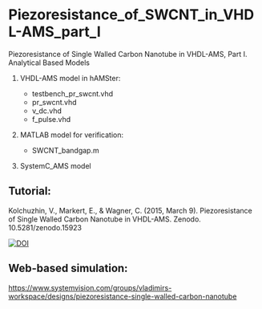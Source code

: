 Piezoresistance_of_SWCNT_in_VHDL-AMS_part_I
===========================================

Piezoresistance  of Single Walled Carbon Nanotube in VHDL-AMS, Part I. Analytical Based Models

1) VHDL-AMS model in hAMSter:
   * testbench_pr_swcnt.vhd
   * pr_swcnt.vhd
   * v_dc.vhd
   * f_pulse.vhd
  
2) MATLAB model for verification:
   * SWCNT_bandgap.m
   
3) SystemC_AMS model

Tutorial:
---------
Kolchuzhin, V., Markert, E., & Wagner, C. (2015, March 9). Piezoresistance of Single Walled Carbon Nanotube in VHDL-AMS. Zenodo. 10.5281/zenodo.15923
 
[![DOI](https://zenodo.org/badge/DOI/10.5281/zenodo.15923.svg)](https://doi.org/10.5281/zenodo.15923)

Web-based simulation:
---------------------
https://www.systemvision.com/groups/vladimirs-workspace/designs/piezoresistance-single-walled-carbon-nanotube

